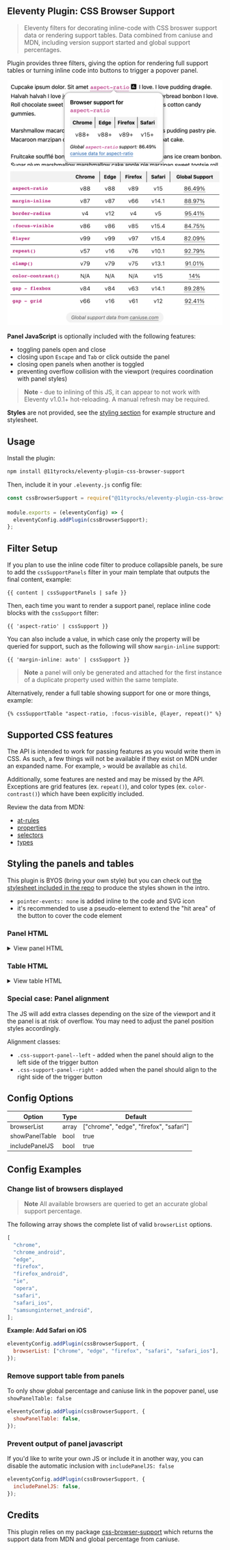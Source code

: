 ## Eleventy Plugin: CSS Browser Support

> Eleventy filters for decorating inline-code with CSS broswer support data or rendering support tables. Data combined from caniuse and MDN, including version support started and global support percentages.

Plugin provides three filters, giving the option for rendering full support tables or turning inline code into buttons to trigger a popover panel.

![](example-panel.png)
![](example-table.png)

**Panel JavaScript** is optionally included with the following features:

- toggling panels open and close
- closing upon `Escape` and `Tab` or click outside the panel
- closing open panels when another is toggled
- preventing overflow collision with the viewport (requires coordination with panel styles)

> **Note** - due to inlining of this JS, it can appear to not work with Eleventy v1.0.1+ hot-reloading. A manual refresh may be required.

**Styles** are not provided, see the [styling section](#styling-the-panels-and-tables) for example structure and stylesheet.

## Usage

Install the plugin:

```bash
npm install @11tyrocks/eleventy-plugin-css-browser-support
```

Then, include it in your `.eleventy.js` config file:

```js
const cssBrowserSupport = require("@11tyrocks/eleventy-plugin-css-browser-support");

module.exports = (eleventyConfig) => {
  eleventyConfig.addPlugin(cssBrowserSupport);
};
```

## Filter Setup

If you plan to use the inline code filter to produce collapsible panels, be sure to add the `cssSupportPanels` filter in your main template that outputs the final content, example:

```twig
{{ content | cssSupportPanels | safe }}
```

Then, each time you want to render a support panel, replace inline code blocks with the `cssSupport` filter:

```twig
{{ 'aspect-ratio' | cssSupport }}
```

You can also include a value, in which case only the property will be queried for support, such as the following will show `margin-inline` support:

```twig
{{ 'margin-inline: auto' | cssSupport }}
```

> **Note** a panel will only be generated and attached for the first instance of a duplicate property used within the same template.

Alternatively, render a full table showing support for one or more things, example:

```twig
{% cssSupportTable "aspect-ratio, :focus-visible, @layer, repeat()" %}
```

## Supported CSS features

The API is intended to work for passing features as you would write them in CSS. As such, a few things will not be available if they exist on MDN under an expanded name. For example, `>` would be available as `child`.

Additionally, some features are nested and may be missed by the API. Exceptions are grid features (ex. `repeat()`), and color types (ex. `color-contrast()`) which have been explicitly included.

Review the data from MDN:

- [at-rules](https://github.com/mdn/browser-compat-data/tree/main/css/at-rules)
- [properties](https://github.com/mdn/browser-compat-data/tree/main/css/properties)
- [selectors](https://github.com/mdn/browser-compat-data/tree/main/css/selectors)
- [types](https://github.com/mdn/browser-compat-data/tree/main/css/types)

## Styling the panels and tables

This plugin is BYOS (bring your own style) but you can check out [the stylesheet included in the repo](_includes/assets/style.css) to produce the styles shown in the intro.

- `pointer-events: none` is added inline to the code and SVG icon
- it's recommended to use a pseudo-element to extend the "hit area" of the button to cover the code element

### Panel HTML

<details>
<summary>View panel HTML</summary>

```html
<span class="css-support-panel-container">
  <code style="pointer-events: none;">aspect-ratio</code>
  <button
    type="button"
    class="css-support-button"
    aria-label="Browser support for aspect-ratio"
    aria-expanded="false"
    aria-controls="css-support-aspect-ratio"
  >
    <svg
      xmlns="http://www.w3.org/2000/svg"
      aria-hidden="true"
      class="css-support-icon"
      viewBox="0 0 24 24"
      width="24"
      height="24"
      style="pointer-events: none"
    >
      <path
        fill="currentColor"
        d="M7 17h2v-7H7Zm4 0h2V7h-2Zm4 0h2v-4h-2ZM5 21q-.8 0-1.4-.6Q3 19.8 3 19V5q0-.8.6-1.4Q4.2 3 5 3h14q.8 0 1.4.6.6.6.6 1.4v14q0 .8-.6 1.4-.6.6-1.4.6Z"
      ></path>
    </svg>
  </button>
  <div hidden id="css-support-aspect-ratio" class="css-support-panel">
    <div class="css-support-panel-table-container">
      <table class="css-support-table">
        <caption>
          Browser support for
          <code>aspect-ratio</code>
        </caption>
        <thead>
          <tr>
            <th>Chrome</th>
          </tr>
        </thead>
        <tbody>
          <tr>
            <td>v88+</td>
          </tr>
        </tbody>
      </table>
    </div>
    <small>
      <em>Global <code>aspect-ratio</code> support:</em> 86.49%<br />
      <a href="https://caniuse.com/?search=aspect-ratio">
        caniuse data for aspect-ratio
      </a>
    </small>
  </div>
</span>
```

</details>

### Table HTML

<details>
<summary>View table HTML</summary>

```html
<div class="css-support-table-container">
  <table class="css-support-table">
    <thead>
      <tr>
        <td></td>
        <th>Chrome</th>
      </tr>
    </thead>
    <tbody>
      <tr>
        <th><code>text-underline-offset</code></th>
        <td>v87</td>
        <td>
          <a href="https://caniuse.com/?search=text-underline-offset">90.61%</a>
        </td>
      </tr>
    </tbody>
  </table>
  <p>Global support data from <a href="https://caniuse.com/">caniuse.com</a></p>
</div>
```

</details>

### Special case: Panel alignment

The JS will add extra classes depending on the size of the viewport and it the panel is at risk of overflow. You may need to adjust the panel position styles accordingly.

Alignment classes:

- `.css-support-panel--left` - added when the panel should align to the left side of the trigger button
- `.css-support-panel--right` - added when the panel should align to the right side of the trigger button

## Config Options

| Option         | Type  | Default                                 |
| -------------- | ----- | --------------------------------------- |
| browserList    | array | ["chrome", "edge", "firefox", "safari"] |
| showPanelTable | bool  | true                                    |
| includePanelJS | bool  | true                                    |

## Config Examples

### Change list of browsers displayed

> **Note** All available browsers are queried to get an accurate global support percentage.

The following array shows the complete list of valid `browserList` options.

```js
[
  "chrome",
  "chrome_android",
  "edge",
  "firefox",
  "firefox_android",
  "ie",
  "opera",
  "safari",
  "safari_ios",
  "samsunginternet_android",
];
```

**Example: Add Safari on iOS**

```js
eleventyConfig.addPlugin(cssBrowserSupport, {
  browserList: ["chrome", "edge", "firefox", "safari", "safari_ios"],
});
```

### Remove support table from panels

To only show global percentage and caniuse link in the popover panel, use `showPanelTable: false`

```js
eleventyConfig.addPlugin(cssBrowserSupport, {
  showPanelTable: false,
});
```

### Prevent output of panel javascript

If you'd like to write your own JS or include it in another way, you can disable the automatic inclusion with `includePanelJS: false`

```js
eleventyConfig.addPlugin(cssBrowserSupport, {
  includePanelJS: false,
});
```

## Credits

This plugin relies on my package [css-browser-support](https://www.npmjs.com/package/css-browser-support) which returns the support data from MDN and global percentage from caniuse.
